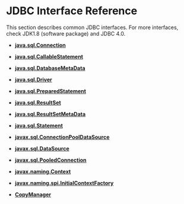 # JDBC Interface Reference<a name="EN-US_TOPIC_0242371419"></a>

This section describes common JDBC interfaces. For more interfaces, check JDK1.8 \(software package\) and JDBC 4.0.

-   **[java.sql.Connection](java-sql-connection.md)**  

-   **[java.sql.CallableStatement](java-sql-callablestatement.md)**  

-   **[java.sql.DatabaseMetaData](java-sql-databasemetadata.md)**  

-   **[java.sql.Driver](java-sql-driver.md)**  

-   **[java.sql.PreparedStatement](java-sql-preparedstatement.md)**  

-   **[java.sql.ResultSet](java-sql-resultset.md)**  

-   **[java.sql.ResultSetMetaData](java-sql-resultsetmetadata.md)**  

-   **[java.sql.Statement](java-sql-statement.md)**  

-   **[javax.sql.ConnectionPoolDataSource](javax-sql-connectionpooldatasource.md)**  

-   **[javax.sql.DataSource](javax-sql-datasource.md)**  

-   **[javax.sql.PooledConnection](javax-sql-pooledconnection.md)**  

-   **[javax.naming.Context](javax-naming-context.md)**  

-   **[javax.naming.spi.InitialContextFactory](javax-naming-spi-initialcontextfactory.md)**  

-   **[CopyManager](copymanager.md)**  